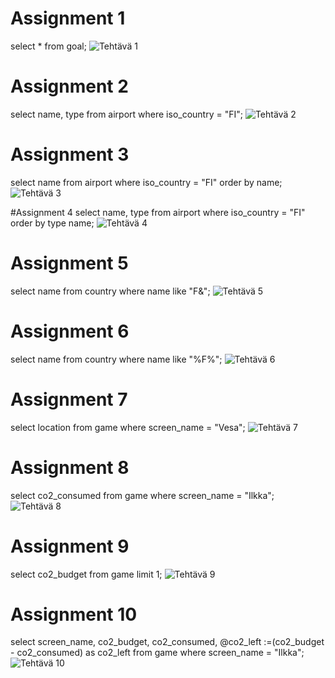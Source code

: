 # Assignment 1
select * from goal;
![Tehtävä 1](https://github.com/user-attachments/assets/edb2c04a-be84-4f7f-850f-f129f066be2c)

# Assignment 2
select name, type from airport where iso_country = "FI";
![Tehtävä 2](https://github.com/user-attachments/assets/182a7811-533c-4a51-8bec-dad200a2ff04)

# Assignment 3
select name from airport where iso_country = "FI" order by name;
![Tehtävä 3](https://github.com/user-attachments/assets/6953385a-d6e0-4bab-83db-efd41980086f)

#Assignment 4
select name, type from airport where iso_country = "FI" order by type name;
![Tehtävä 4](https://github.com/user-attachments/assets/55a3c652-bd26-406b-bf42-825a333e7826)

# Assignment 5
select name from country where name like "F&";
![Tehtävä 5](https://github.com/user-attachments/assets/6b1d02cd-1f21-4dc2-884a-c4ea12c39551)

# Assignment 6
select name from country where name like "%F%";
![Tehtävä 6](https://github.com/user-attachments/assets/885bff5a-fb30-4597-9830-34bf4ec3cd1d)

# Assignment 7
select location from game where screen_name = "Vesa";
![Tehtävä 7](https://github.com/user-attachments/assets/c0f9f10e-b52b-4e09-aa3e-6d8fa534c9b1)

# Assignment 8
select co2_consumed from game where screen_name = "Ilkka";
![Tehtävä 8](https://github.com/user-attachments/assets/6d55bcb8-e3e0-4b6d-ab82-fdc8ca49443b)

# Assignment 9
select co2_budget from game limit 1;
![Tehtävä 9](https://github.com/user-attachments/assets/6888989f-379e-4ee8-bd6d-838452f4d2df)

# Assignment 10
select screen_name, co2_budget, co2_consumed, @co2_left :=(co2_budget - co2_consumed) as co2_left from game where screen_name = "Ilkka";
![Tehtävä 10](https://github.com/user-attachments/assets/8e61d27a-f310-424c-9990-b478b43ab177)





